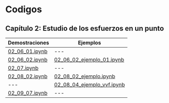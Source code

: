 # Codigos

## Capítulo 2: Estudio de los esfuerzos en un punto

| Demostraciones                                    | Ejemplos                                                                  | 
| ---                                               | ---                                                                       | 
| [02_06_01.ipynb](codigos/cap_02/02_06_01.ipynb)   | ---                                                                       |
| [02_06_02.ipynb](codigos/cap_02/[02_06_02.ipynb)  | [02_06_02_ejemplo_01.ipynb](codigos/cap_02/[02_06_02_ejemplo_01.ipynb)    |
| [02_07.ipynb](codigos/cap_02/02_07.ipynb)         | ---                                                                       | 
| [02_08_02.ipynb](codigos/cap_02/[02_08_02.ipynb)  | [02_08_02_ejemplo.ipynb](codigos/cap_02/[02_08_02_ejemplo.ipynb)          |
| ---                                               | [02_08_04_ejemplo_vvf.ipynb](codigos/cap_02/[02_08_04_ejemplo_vvf.ipynb)  |
| [02_09_07.ipynb](codigos/cap_02/02_09_07.ipynb)   | ---                                                                       |